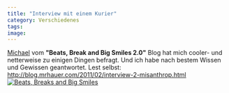 ```yaml
---
title: "Interview mit einem Kurier"
category: Verschiedenes
tags: 
image: 
---
```


[Michael](http://www.blogger.com/profile/11059560662037564337)  vom **"Beats, Break and Big Smiles 2.0"** Blog hat mich cooler- und netterweise zu einigen Dingen befragt. Und ich habe nach bestem Wissen und Gewissen geantwortet. Lest selbst:  
<http://blog.mrhauer.com/2011/02/interview-2-misanthrop.html>  
[![](http://3.bp.blogspot.com/_DrqESDweuTk/S5-hwbq0WkI/AAAAAAAAC9U/YFpv1KzvLYA/S1600-R/Beats+02.jpg "Beats, Breaks and Big Smiles")](http://blog.mrhauer.com/2011/02/interview-2-misanthrop.html)